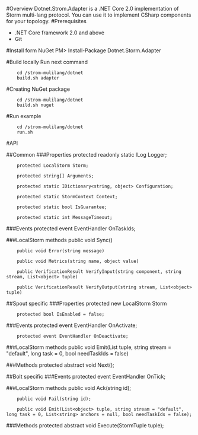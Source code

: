 #Overview
Dotnet.Strom.Adapter is a .NET Core 2.0 implementation of Storm multi-lang protocol. You can use it to implement CSharp components for your topology. 
#Prerequisites
 
* .NET Core framework 2.0 and above
* Git

#Install form NuGet
		PM> Install-Package Dotnet.Storm.Adapter

#Build locally
Run next command

		cd /strom-mulilang/dotnet
		build.sh adapter

#Creating NuGet package

		cd /strom-mulilang/dotnet
		build.sh nuget

#Run example

		cd /strom-mulilang/dotnet
		run.sh

#API

##Common
###Properties
        protected readonly static ILog Logger;

        protected LocalStorm Storm;

        protected string[] Arguments;

        protected static IDictionary<string, object> Configuration;

        protected static StormContext Context;

        protected static bool IsGuarantee;

        protected static int MessageTimeout;
        
###Events
        protected event EventHandler<TaskIds> OnTaskIds;

###LocalStorm methods
        public void Sync()

        public void Error(string message)

        public void Metrics(string name, object value)

        public VerificationResult VerifyInput(string component, string stream, List<object> tuple)

        public VerificationResult VerifyOutput(string stream, List<object> tuple)
            
##Spout specific
###Properties
        protected new LocalStorm Storm

        protected bool IsEnabled = false;

###Events
        protected event EventHandler OnActivate;

        protected event EventHandler OnDeactivate;

###LocalStorm methods
        public void Emit(List<object> tuple, string stream = "default", long task = 0, bool needTaskIds = false)

###Methods
        protected abstract void Next();

##Bolt specific
###Events
        protected event EventHandler<EventArgs> OnTick;

###LocalStorm methods
        public void Ack(string id);

        public void Fail(string id);

        public void Emit(List<object> tuple, string stream = "default", long task = 0, List<string> anchors = null, bool needTaskIds = false);

###Methods
         protected abstract void Execute(StormTuple tuple);